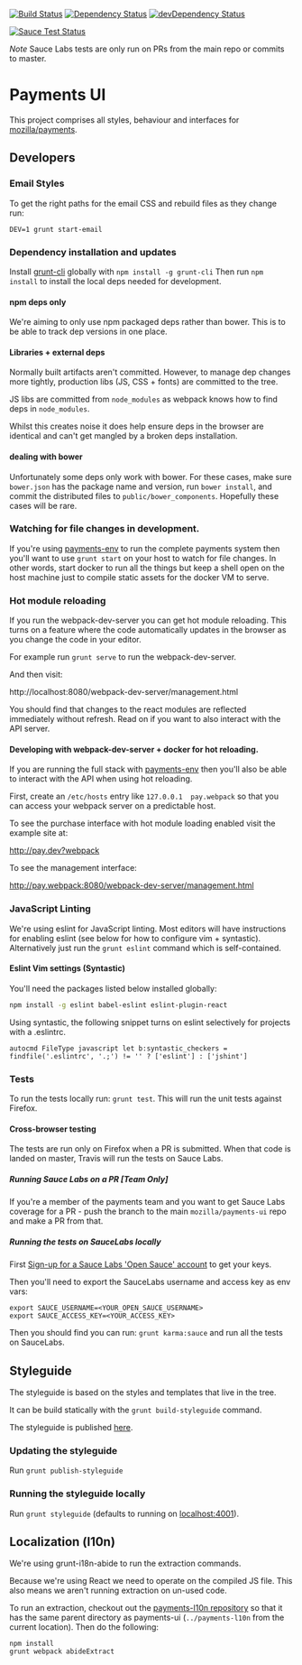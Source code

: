 [![Build Status](https://travis-ci.org/mozilla/payments-ui.svg)](https://travis-ci.org/mozilla/payments-ui)
[![Dependency Status](https://david-dm.org/mozilla/payments-ui.svg)](https://david-dm.org/mozilla/payments-ui)
[![devDependency Status](https://david-dm.org/mozilla/payments-ui/dev-status.svg)](https://david-dm.org/mozilla/payments-ui#info=devDependencies)

[![Sauce Test Status](https://saucelabs.com/browser-matrix/moz-payments-ui.svg)](https://saucelabs.com/u/moz-payments-ui)

*Note* Sauce Labs tests are only run on PRs from the main repo or commits to master.

# Payments UI

This project comprises all styles, behaviour and interfaces for
[mozilla/payments](https://github.com/mozilla/payments).

## Developers

### Email Styles

To get the right paths for the email CSS and rebuild files as they change run:

```
DEV=1 grunt start-email
```

### Dependency installation and updates

Install [grunt-cli](http://gruntjs.com/)
globally with `npm install -g grunt-cli`
Then run `npm install` to install the local deps needed for development.


#### npm deps only

We're aiming to only use npm packaged deps rather than bower. This is to be able to
track dep versions in one place.

#### Libraries + external deps

Normally built artifacts aren't committed. However, to manage dep changes more
tightly, production libs (JS, CSS + fonts) are committed to the tree.

JS libs are committed from `node_modules` as webpack knows how to find deps in
`node_modules`.

Whilst this creates noise it does help ensure deps in the browser
are identical and can't get mangled by a broken deps installation.

#### dealing with bower

Unfortunately some deps only work with bower. For these cases, make sure
`bower.json` has the package name and version, run `bower install`, and
commit the distributed files to `public/bower_components`. Hopefully these
cases will be rare.

### Watching for file changes in development.

If you're using [payments-env][payments-env]
to run the complete payments system then you'll want to use
`grunt start` on your host to watch for file changes.
In other words, start docker to run all the things but keep a shell open
on the host machine just to compile static assets for the docker VM to serve.

### Hot module reloading

If you run the webpack-dev-server you can get hot module reloading. This turns
on a feature where the code automatically updates in the browser as you change
the code in your editor.

For example run `grunt serve` to run the webpack-dev-server.

And then visit:

http://localhost:8080/webpack-dev-server/management.html

You should find that changes to the react modules are reflected immediately without
refresh. Read on if you want to also interact with the API server.

#### Developing with webpack-dev-server + docker for hot reloading.

If you are running the full stack with [payments-env][payments-env] then you'll also
be able to interact with the API when using hot reloading.

First, create an `/etc/hosts` entry like `127.0.0.1  pay.webpack`
so that you can access your webpack server on a predictable host.

To see the purchase interface with hot module loading enabled visit
the example site at:

http://pay.dev?webpack

To see the management interface:

http://pay.webpack:8080/webpack-dev-server/management.html

### JavaScript Linting

We're using eslint for JavaScript linting. Most editors will have instructions for
enabling eslint (see below for how to configure vim + syntastic). Alternatively
just run the `grunt eslint` command which is self-contained.

#### Eslint Vim settings (Syntastic)

You'll need the packages listed below installed globally:

```sh
npm install -g eslint babel-eslint eslint-plugin-react
```

Using syntastic, the following snippet turns on eslint selectively for projects with a .eslintrc.

```vim
autocmd FileType javascript let b:syntastic_checkers = findfile('.eslintrc', '.;') != '' ? ['eslint'] : ['jshint']
```

### Tests

To run the tests locally run: `grunt test`. This will run the unit tests
against Firefox.

#### Cross-browser testing

The tests are run only on Firefox when a PR is submitted. When that code is
landed on master, Travis will run the tests on Sauce Labs.

##### Running Sauce Labs on a PR [Team Only]

If you're a member of the payments team and you want to get Sauce Labs coverage
for a PR - push the branch to the main `mozilla/payments-ui` repo and make a PR
from that.

##### Running the tests on SauceLabs locally

First [Sign-up for a Sauce Labs 'Open Sauce' account](https://saucelabs.com/opensauce/)
to get your keys.

Then you'll need to export the SauceLabs username and access key as env vars:

```shell
export SAUCE_USERNAME=<YOUR_OPEN_SAUCE_USERNAME>
export SAUCE_ACCESS_KEY=<YOUR_ACCESS_KEY>
```

Then you should find you can run: `grunt karma:sauce` and run all the tests on SauceLabs.

## Styleguide

The styleguide is based on the styles and templates that live in the tree.

It can be build statically with the `grunt build-styleguide` command.

The styleguide is published [here](http://mozilla.github.io/payments-ui/).

### Updating the styleguide

Run `grunt publish-styleguide`

### Running the styleguide locally

Run `grunt styleguide` (defaults to running on [localhost:4001](http://localhost:4001)).

## Localization (l10n)

We're using grunt-i18n-abide to run the extraction commands.

Because we're using React we need to operate on the compiled JS file. This also means we aren't running extraction
on un-used code.

To run an extraction, checkout out the [payments-l10n repository](https://github.com/mozilla/payments-l10n/) so that it has the same parent directory as payments-ui (`../payments-l10n` from the current location). Then do the following:

```
npm install
grunt webpack abideExtract
```

[payments-env]: https://github.com/mozilla/payments-env/
